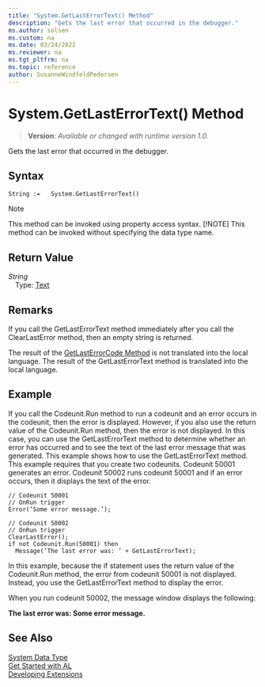 ```yaml
---
title: "System.GetLastErrorText() Method"
description: "Gets the last error that occurred in the debugger."
ms.author: solsen
ms.custom: na
ms.date: 03/24/2022
ms.reviewer: na
ms.tgt_pltfrm: na
ms.topic: reference
author: SusanneWindfeldPedersen
---
```

[//]: # (START>DO_NOT_EDIT)
[//]: # (IMPORTANT:Do not edit any of the content between here and the END>DO_NOT_EDIT.)
[//]: # (Any modifications should be made in the .xml files in the ModernDev repo.)
# System.GetLastErrorText() Method
> **Version**: _Available or changed with runtime version 1.0._

Gets the last error that occurred in the debugger.


## Syntax
```AL
String :=   System.GetLastErrorText()
```
> [!NOTE]
> This method can be invoked using property access syntax.
> [!NOTE]
> This method can be invoked without specifying the data type name.

## Return Value
*String*  
&emsp;Type: [Text](../text/text-data-type.md)  



[//]: # (IMPORTANT: END>DO_NOT_EDIT)

## Remarks

If you call the GetLastErrorText method immediately after you call the ClearLastError method, then an empty string is returned.  

The result of the [GetLastErrorCode Method](../../methods-auto/system/system-getlasterrorcode-method.md) is not translated into the local language. The result of the GetLastErrorText method is translated into the local language.  

## Example  

If you call the Codeunit.Run method to run a codeunit and an error occurs in the codeunit, then  the error is displayed. However, if you also use the return value of the Codeunit.Run method, then the error is not displayed. In this case, you can use the GetLastErrorText method to determine whether an error has occurred and to see the text of the last error message that was generated. This example shows how to use the GetLastErrorText method. This example requires that you create two codeunits. Codeunit 50001 generates an error. Codeunit 50002 runs codeunit 50001 and if an error occurs, then it displays the text of the error.  

```al
// Codeunit 50001  
// OnRun trigger  
Error(‘Some error message.’);  

// Codeunit 50002  
// OnRun trigger  
ClearLastError();  
if not Codeunit.Run(50001) then  
  Message(‘The last error was: ’ + GetLastErrorText);  
```  

In this example, because the if statement uses the return value of the Codeunit.Run method, the error from codeunit 50001 is not displayed. Instead, you use the GetLastErrorText method to display the error.  

When you run codeunit 50002, the message window displays the following:  

**The last error was: Some error message.**  
 
## See Also

[System Data Type](system-data-type.md)  
[Get Started with AL](../../devenv-get-started.md)  
[Developing Extensions](../../devenv-dev-overview.md)